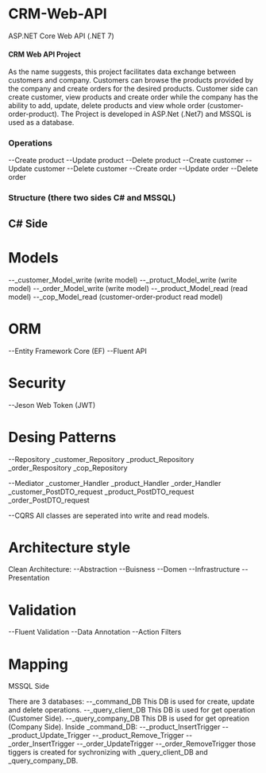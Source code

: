 # CRM-Web-API
ASP.NET Core Web API (.NET 7)
#### CRM Web API Project

As the name suggests, this project facilitates data exchange between customers and company. Customers can browse the products provided by the company and create orders for the desired products. Customer side can create customer, view products and create order while the company has the ability to add, update, delete products and view whole order (customer-order-product).
The Project is developed in ASP.Net (.Net7) and MSSQL is used as a database.


### Operations

--Create product
--Update product
--Delete product
--Create customer
--Update customer
--Delete customer
--Create order
--Update order
--Delete order


### Structure (there two sides C# and MSSQL) 
## C# Side

# Models

--_customer_Model_write (write model)
--_protuct_Model_write (write model)
--_order_Model_write (write model)
--_product_Model_read (read model)
--_cop_Model_read (customer-order-product read model)


# ORM

--Entity Framework Core (EF)
--Fluent API


# Security

--Jeson Web Token (JWT)


# Desing Patterns

--Repository
  _customer_Repository
  _product_Repository
  _order_Respository
  _cop_Repository

--Mediator
  _customer_Handler
  _product_Handler
  _order_Handler
  _customer_PostDTO_request
  _product_PostDTO_request
  _order_PostDTO_request

--CQRS
  All classes are seperated into write and read models.


# Architecture style 

  Clean Architecture:
  --Abstraction
  --Buisness
  --Domen
  --Infrastructure
  --Presentation


# Validation

--Fluent Validation
--Data Annotation
--Action Filters

# Mapping


MSSQL Side

There are 3 databases:
--_command_DB
   This DB is used for create, update and delete operations. 
--_query_client_DB
   This DB is used for get operation (Customer Side).
--_query_company_DB
   This DB is used for get opreation (Company Side).
Inside _command_DB:
--_product_InsertTrigger
--_product_Update_Trigger
--_product_Remove_Trigger
--_order_InsertTrigger
--_order_UpdateTrigger
--_order_RemoveTrigger
those tiggers is created for sychronizing with _query_client_DB and _query_company_DB.





